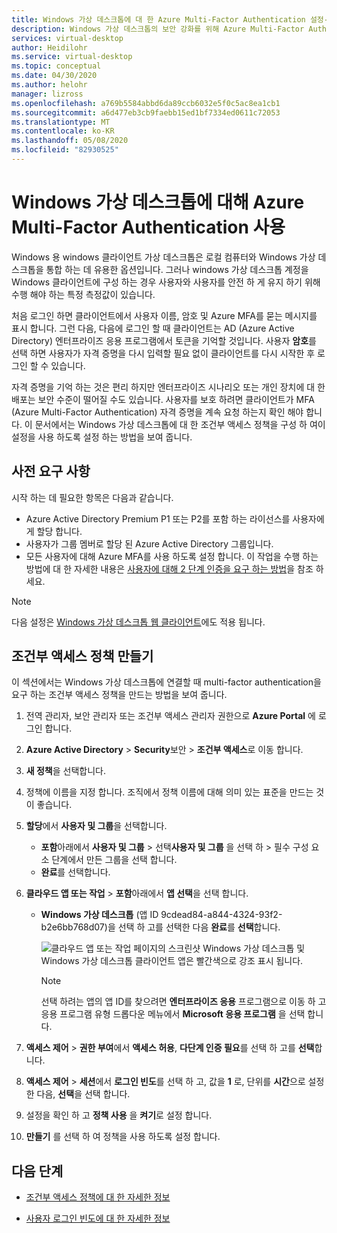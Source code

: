 ```yaml
---
title: Windows 가상 데스크톱에 대 한 Azure Multi-Factor Authentication 설정-Azure
description: Windows 가상 데스크톱의 보안 강화를 위해 Azure Multi-Factor Authentication를 설정 하는 방법입니다.
services: virtual-desktop
author: Heidilohr
ms.service: virtual-desktop
ms.topic: conceptual
ms.date: 04/30/2020
ms.author: helohr
manager: lizross
ms.openlocfilehash: a769b5584abbd6da89ccb6032e5f0c5ac8ea1cb1
ms.sourcegitcommit: a6d477eb3cb9faebb15ed1bf7334ed0611c72053
ms.translationtype: MT
ms.contentlocale: ko-KR
ms.lasthandoff: 05/08/2020
ms.locfileid: "82930525"
---
```

# <a name="enable-azure-multi-factor-authentication-for-windows-virtual-desktop"></a>Windows 가상 데스크톱에 대해 Azure Multi-Factor Authentication 사용

Windows 용 windows 클라이언트 가상 데스크톱은 로컬 컴퓨터와 Windows 가상 데스크톱을 통합 하는 데 유용한 옵션입니다. 그러나 windows 가상 데스크톱 계정을 Windows 클라이언트에 구성 하는 경우 사용자와 사용자를 안전 하 게 유지 하기 위해 수행 해야 하는 특정 측정값이 있습니다.

처음 로그인 하면 클라이언트에서 사용자 이름, 암호 및 Azure MFA를 묻는 메시지를 표시 합니다. 그런 다음, 다음에 로그인 할 때 클라이언트는 AD (Azure Active Directory) 엔터프라이즈 응용 프로그램에서 토큰을 기억할 것입니다. 사용자 **암호**를 선택 하면 사용자가 자격 증명을 다시 입력할 필요 없이 클라이언트를 다시 시작한 후 로그인 할 수 있습니다.

자격 증명을 기억 하는 것은 편리 하지만 엔터프라이즈 시나리오 또는 개인 장치에 대 한 배포는 보안 수준이 떨어질 수도 있습니다. 사용자를 보호 하려면 클라이언트가 MFA (Azure Multi-Factor Authentication) 자격 증명을 계속 요청 하는지 확인 해야 합니다. 이 문서에서는 Windows 가상 데스크톱에 대 한 조건부 액세스 정책을 구성 하 여이 설정을 사용 하도록 설정 하는 방법을 보여 줍니다.

## <a name="prerequisites"></a>사전 요구 사항

시작 하는 데 필요한 항목은 다음과 같습니다.

- Azure Active Directory Premium P1 또는 P2를 포함 하는 라이선스를 사용자에 게 할당 합니다.
- 사용자가 그룹 멤버로 할당 된 Azure Active Directory 그룹입니다.
- 모든 사용자에 대해 Azure MFA를 사용 하도록 설정 합니다. 이 작업을 수행 하는 방법에 대 한 자세한 내용은 [사용자에 대해 2 단계 인증을 요구 하는 방법](../active-directory/authentication/howto-mfa-userstates.md#view-the-status-for-a-user)을 참조 하세요.

> [!NOTE]
> 다음 설정은 [Windows 가상 데스크톱 웹 클라이언트](https://rdweb.wvd.microsoft.com/webclient/index.html)에도 적용 됩니다.

## <a name="create-a-conditional-access-policy"></a>조건부 액세스 정책 만들기

이 섹션에서는 Windows 가상 데스크톱에 연결할 때 multi-factor authentication을 요구 하는 조건부 액세스 정책을 만드는 방법을 보여 줍니다.

1. 전역 관리자, 보안 관리자 또는 조건부 액세스 관리자 권한으로 **Azure Portal** 에 로그인 합니다.
2. **Azure Active Directory** > **Security**보안 > **조건부 액세스**로 이동 합니다.
3. **새 정책**을 선택합니다.
4. 정책에 이름을 지정 합니다. 조직에서 정책 이름에 대해 의미 있는 표준을 만드는 것이 좋습니다.
5. **할당**에서 **사용자 및 그룹**을 선택합니다.
   - **포함**아래에서 **사용자 및 그룹** > 선택**사용자 및 그룹** 을 선택 하 > 필수 구성 요소 단계에서 만든 그룹을 선택 합니다.
   - **완료**를 선택합니다.
6. **클라우드 앱 또는 작업** > **포함**아래에서 **앱 선택**을 선택 합니다.
   - **Windows 가상 데스크톱** (앱 ID 9cdead84-a844-4324-93f2-b2e6bb768d07)을 선택 하 고를 선택한 다음 **완료**를 **선택**합니다.
   
     ![클라우드 앱 또는 작업 페이지의 스크린샷 Windows 가상 데스크톱 및 Windows 가상 데스크톱 클라이언트 앱은 빨간색으로 강조 표시 됩니다.](media/cloud-apps-enterprise.png)

     >[!NOTE]
     >선택 하려는 앱의 앱 ID를 찾으려면 **엔터프라이즈 응용** 프로그램으로 이동 하 고 응용 프로그램 유형 드롭다운 메뉴에서 **Microsoft 응용 프로그램** 을 선택 합니다.

7. **액세스 제어** > **권한 부여**에서 **액세스 허용**, **다단계 인증 필요**를 선택 하 고를 **선택**합니다.
8. **액세스 제어** > **세션**에서 **로그인 빈도**를 선택 하 고, 값을 **1** 로, 단위를 **시간**으로 설정한 다음, **선택**을 선택 합니다.
9. 설정을 확인 하 고 **정책 사용** 을 **켜기**로 설정 합니다.
10. **만들기** 를 선택 하 여 정책을 사용 하도록 설정 합니다.

## <a name="next-steps"></a>다음 단계

- [조건부 액세스 정책에 대 한 자세한 정보](../active-directory/conditional-access/concept-conditional-access-policies.md)

- [사용자 로그인 빈도에 대 한 자세한 정보](../active-directory/conditional-access/howto-conditional-access-session-lifetime.md#user-sign-in-frequency)
